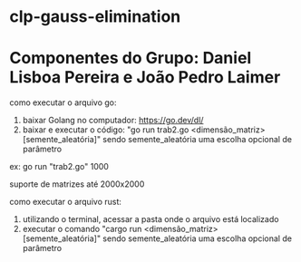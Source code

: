 # clp-gauss-elimination 

# Componentes do Grupo: Daniel Lisboa Pereira e João Pedro Laimer
como executar o arquivo go: 
1) baixar Golang no computador: https://go.dev/dl/
2) baixar e executar o código: "go run trab2.go <dimensão_matriz> [semente_aleatória]" sendo semente_aleatória uma escolha opcional de parâmetro

ex: go run "trab2.go" 1000

suporte de matrizes até 2000x2000


como executar o arquivo rust:
1) utilizando o terminal, acessar a pasta onde o arquivo está localizado
2) executar o comando "cargo run <dimensão_matriz> [semente_aleatória]" sendo semente_aleatória uma escolha opcional de parâmetro